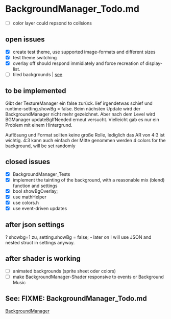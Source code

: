 # BackgroundManager_Todo.md

- [ ] color layer could repsond to collsions

## open issues

- [X] create test theme, use supported image-formats and different sizes
- [X] test theme switching
- [X] overlay off should respond immidiately and force recreation of display-list.
- [ ] tiled backgrounds | [see](../misc/Background.md)

## to be implemented

Gibt der TextureManager ein false zurück. lief irgendetwas schief und runtime-setting.showBg = false.
Beim nächsten Update wird der BackgroundManager nicht mehr gezeichnet. Aber nach dem Level wird BGManager
updateBgIfNeeded erneut versucht. Vielleicht gab es nur ein Problem mit einem Hintergrund.

Auflösung und Format sollten keine große Rolle, lediglich das AR von 4:3 ist wichtig.
4:3 kann auch einfach der Mitte genommen werden
4 colors for the background, will be set randomly

## closed issues

- [X] BackgroundManager_Tests
- [X] implement the tainting of the background, with a reasonable mix (blend) function and settings
- [X] bool showBgOverlay;
- [X] use mathHelper
- [X] use colors.h
- [X] use event-driven updates

## after json settings

? showbg=1 zu, setting.showBg = false; - later on I will use JSON and nested struct in settings anyway.

## after shader is working

- [ ] animated backgrounds (sprite sheet oder colors)
- [ ] make BackgroundManager-Shader responsive to events or Background Music

## See: FIXME: BackgroundManager_Todo.md

[BackgroundManager](../misc/BackgroundManager_Todo.md)